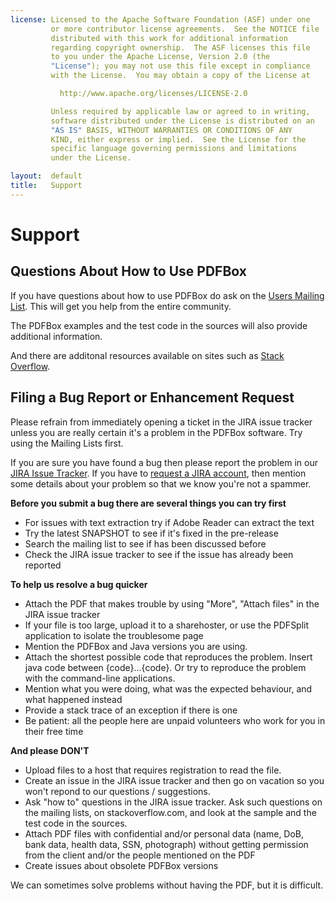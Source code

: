 ```yaml
---
license: Licensed to the Apache Software Foundation (ASF) under one
         or more contributor license agreements.  See the NOTICE file
         distributed with this work for additional information
         regarding copyright ownership.  The ASF licenses this file
         to you under the Apache License, Version 2.0 (the
         "License"); you may not use this file except in compliance
         with the License.  You may obtain a copy of the License at

           http://www.apache.org/licenses/LICENSE-2.0

         Unless required by applicable law or agreed to in writing,
         software distributed under the License is distributed on an
         "AS IS" BASIS, WITHOUT WARRANTIES OR CONDITIONS OF ANY
         KIND, either express or implied.  See the License for the
         specific language governing permissions and limitations
         under the License.

layout:  default
title:   Support
---
```


# Support

## Questions About How to Use PDFBox

If you have questions about how to use PDFBox do ask on the [Users Mailing List](/mailinglists.html "Subscribe to Mailing List"). This will get you help from the entire community.

The PDFBox examples and the test code in the sources will also provide additional information.

And there are additonal resources available on sites such as [Stack Overflow](http://stackoverflow.com/search?q=pdfbox "Stack Overflow").


## Filing a Bug Report or Enhancement Request

<p class="alert alert-info">Please refrain from immediately opening a ticket in the JIRA issue tracker unless
you are really certain it's a problem in the PDFBox software. Try using the Mailing Lists first.</p>

If you are sure you have found a bug then please report the problem in our
[JIRA Issue Tracker](https://issues.apache.org/jira/browse/PDFBOX). If you have to [request a JIRA account](https://selfserve.apache.org/jira-account.html), then mention some details about your problem so that we know you're not a spammer.

**Before you submit a bug there are several things you can try first**

 - For issues with text extraction try if Adobe Reader can extract the text
 - Try the latest SNAPSHOT to see if it's fixed in the pre-release
 - Search the mailing list to see if has been discussed before
 - Check the JIRA issue tracker to see if the issue has already been reported

**To help us resolve a bug quicker**

 - Attach the PDF that makes trouble by using "More", "Attach files" in the JIRA issue tracker
 - If your file is too large, upload it to a sharehoster, or use the PDFSplit application to isolate the troublesome page
 - Mention the PDFBox and Java versions you are using.
 - Attach the shortest possible code that reproduces the problem. Insert java code between {code}...{code}. Or try to reproduce the problem with the command-line applications.
 - Mention what you were doing, what was the expected behaviour, and what happened instead
 - Provide a stack trace of an exception if there is one
 - Be patient: all the people here are unpaid volunteers who work for you in their free time

**And please DON'T**

 - Upload files to a host that requires registration to read the file.
 - Create an issue in the JIRA issue tracker and then go on vacation so you won't repond to our questions / suggestions.
 - Ask "how to" questions in the JIRA issue tracker. Ask such questions on the mailing lists, on stackoverflow.com, and look at the sample and the test code in the sources.
 - Attach PDF files with confidential and/or personal data (name, DoB, bank data, health data, SSN, photograph) without getting permission from the client and/or the people mentioned on the PDF
 - Create issues about obsolete PDFBox versions

<p class="alert alert-info">We can sometimes solve problems without having the PDF, but it is difficult.</p>
